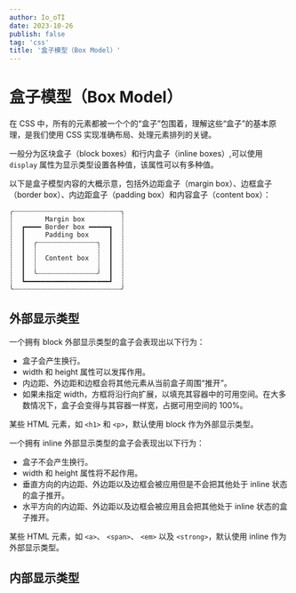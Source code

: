 ```yaml
---
author: Io_oTI
date: 2023-10-26
publish: false
tag: 'css'
title: '盒子模型（Box Model）'
---
```


# 盒子模型（Box Model）

在 CSS 中，所有的元素都被一个个的“盒子”包围着，理解这些“盒子”的基本原理，是我们使用 CSS 实现准确布局、处理元素排列的关键。

一般分为区块盒子（block boxes）和行内盒子（inline boxes）,可以使用 `display` 属性为显示类型设置各种值，该属性可以有多种值。


以下是盒子模型内容的大概示意，包括外边距盒子（margin box）、边框盒子（border box）、内边距盒子（padding box）和内容盒子（content box）：

```plaintext
╭┈┈┈┈┈┈┈┈┈┈┈┈┈┈┈┈┈┈┈┈┈┈┈┈┈┈┈╮
┊        Margin box         ┊
┊  ┏━━━━ Border box ━━━━━┓  ┊
┊  ┃     Padding box     ┃  ┊
┊  ┃  ╭┈┈┈┈┈┈┈┈┈┈┈┈┈┈┈╮  ┃  ┊
┊  ┃  ┊               ┊  ┃  ┊
┊  ┃  ┊  Content box  ┊  ┃  ┊
┊  ┃  ┊               ┊  ┃  ┊
┊  ┃  ╰┈┈┈┈┈┈┈┈┈┈┈┈┈┈┈╯  ┃  ┊
┊  ┗━━━━━━━━━━━━━━━━━━━━━┛  ┊
╰┈┈┈┈┈┈┈┈┈┈┈┈┈┈┈┈┈┈┈┈┈┈┈┈┈┈┈╯
```

## 外部显示类型

一个拥有 block 外部显示类型的盒子会表现出以下行为：

 - 盒子会产生换行。
 - width 和 height 属性可以发挥作用。
 - 内边距、外边距和边框会将其他元素从当前盒子周围“推开”。
 - 如果未指定 width，方框将沿行向扩展，以填充其容器中的可用空间。在大多数情况下，盒子会变得与其容器一样宽，占据可用空间的 100%。

某些 HTML 元素，如 `<h1>` 和 `<p>`，默认使用 block 作为外部显示类型。

一个拥有 inline 外部显示类型的盒子会表现出以下行为：

 - 盒子不会产生换行。
 - width 和 height 属性将不起作用。
 - 垂直方向的内边距、外边距以及边框会被应用但是不会把其他处于 inline 状态的盒子推开。
 - 水平方向的内边距、外边距以及边框会被应用且会把其他处于 inline 状态的盒子推开。

某些 HTML 元素，如 `<a>`、 `<span>`、 `<em>` 以及 `<strong>`，默认使用 inline 作为外部显示类型。

## 内部显示类型
